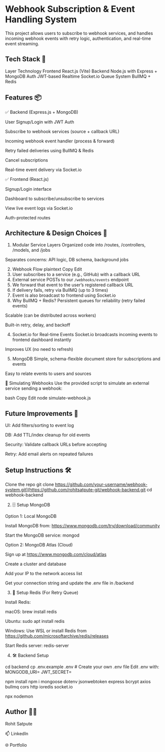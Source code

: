 # Webhook Subscription & Event Handling System

This project allows users to subscribe to webhook services, and handles incoming webhook events with retry logic, authentication, and real-time event streaming.

## Tech Stack 🚀
Layer	Technology
Frontend	React.js (Vite)
Backend	Node.js with Express + MongoDB
Auth	JWT-based
Realtime	Socket.io
Queue System	BullMQ + Redis

## Features 📦
✅ Backend (Express.js + MongoDB)

User Signup/Login with JWT Auth

Subscribe to webhook services (source + callback URL)

Incoming webhook event handler (process & forward)

Retry failed deliveries using BullMQ & Redis

Cancel subscriptions

Real-time event delivery via Socket.io

✅ Frontend (React.js)

Signup/Login interface

Dashboard to subscribe/unsubscribe to services

View live event logs via Socket.io

Auth-protected routes

## Architecture & Design Choices 🧱

1. Modular Service Layers
Organized code into /routes, /controllers, /models, and /jobs

Separates concerns: API logic, DB schema, background jobs

2. Webhook Flow
plaintext
Copy
Edit
1. User subscribes to a service (e.g., GitHub) with a callback URL
2. External service POSTs to our `/webhooks/events` endpoint
3. We forward that event to the user’s registered callback URL
4. If delivery fails, retry via BullMQ (up to 3 times)
5. Event is also broadcast to frontend using Socket.io
3. Why BullMQ + Redis?
Persistent queues for reliability (retry failed events)

Scalable (can be distributed across workers)

Built-in retry, delay, and backoff

4. Socket.io for Real-time Events
Socket.io broadcasts incoming events to frontend dashboard instantly

Improves UX (no need to refresh)

5. MongoDB
Simple, schema-flexible document store for subscriptions and events

Easy to relate events to users and sources

🧪 Simulating Webhooks
Use the provided script to simulate an external service sending a webhook:

bash
Copy
Edit
node simulate-webhook.js
## Future Improvements 🧼

UI: Add filters/sorting to event log

DB: Add TTL/index cleanup for old events

Security: Validate callback URLs before accepting

Retry: Add email alerts on repeated failures

## Setup Instructions 🛠

Clone the repo
  git clone https://github.com/your-username/webhook-system.git](https://github.com/rohitsatpute-git/webhook-backend.git
  cd webhook-backend

2. 🗄️ Setup MongoDB

Option 1: Local MongoDB

Install MongoDB from: https://www.mongodb.com/try/download/community

Start the MongoDB service:
mongod

Option 2: MongoDB Atlas (Cloud)

Sign up at https://www.mongodb.com/cloud/atlas

Create a cluster and database

Add your IP to the network access list

Get your connection string and update the .env file in /backend

3. 🔁 Setup Redis (For Retry Queue)

Install Redis:

macOS: brew install redis

Ubuntu: sudo apt install redis

Windows: Use WSL or install Redis from https://github.com/microsoftarchive/redis/releases

Start Redis server:
redis-server

4. 🛠 Backend Setup

cd backend
cp .env.example .env   # Create your own .env file
 Edit .env with:
MONGODB_URI=
 JWT_SECRET=

npm install
npm i mongoose dotenv jsonwebtoken express bcrypt axios bullmq cors http ioredis socket.io

npx nodemon


## Author 👨‍💻

Rohit Satpute

📫 LinkedIn

🌐 Portfolio

